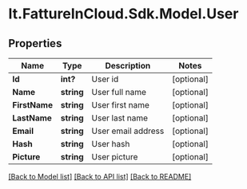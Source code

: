 # It.FattureInCloud.Sdk.Model.User

## Properties

Name | Type | Description | Notes
------------ | ------------- | ------------- | -------------
**Id** | **int?** | User id | [optional] 
**Name** | **string** | User full name | [optional] 
**FirstName** | **string** | User first name | [optional] 
**LastName** | **string** | User last name | [optional] 
**Email** | **string** | User email address | [optional] 
**Hash** | **string** | User hash | [optional] 
**Picture** | **string** | User picture | [optional] 

[[Back to Model list]](../README.md#documentation-for-models) [[Back to API list]](../README.md#documentation-for-api-endpoints) [[Back to README]](../README.md)


